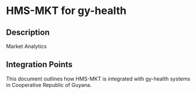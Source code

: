 # HMS-MKT for gy-health

## Description

Market Analytics

## Integration Points

This document outlines how HMS-MKT is integrated with gy-health systems in Cooperative Republic of Guyana.
